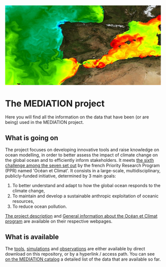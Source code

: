 ![Alt text](Instantane-de-la-temp-de-surf-modelisee-dans-ATL-N-780x400.jpg)

# The MEDIATION project

Here you will find all the information on the data that have been (or are being) used in the MEDIATION project.

## What is going on

The project focuses on developing innovative tools and raise knowledge on ocean modelling, in order to better assess the impact of climate change on the global ocean and to efficiently inform stakeholders. It meets [the sixth challenge among the seven set out](https://www.ocean-climat.fr/Le-PPR/Les-defis-du-PPR) by the french Priority Research Program (PPR) named 'Océan et Climat'. It consists in a large-scale, multidisciplinary, publicly-funded initiative, determined by 3 main goals:

1) To better understand and adapt to how the global ocean responds to the climate change, 
2) To maintain and develop a sustainable anthropic exploitation of oceanic resources,
3) To reduce ocean pollution.

[The project description](https://oceansconnectes.org/mediation-un-jumeau-numerique-robuste-et-efficace-de-locean/) and [General information about the Océan et Climat program](https://www.ocean-climat.fr/) are available on their respective webpages.


## What is available

The [tools](https://github.com/MEDIATION-ocean/MEDIATION-catalog/blob/main/MEDIATION-tools/), [simulations](https://github.com/MEDIATION-ocean/MEDIATION-catalog/blob/main/MEDIATION-simulations/) and [observations](https://github.com/MEDIATION-ocean/MEDIATION-catalog/blob/main/MEDIATION-observations) are either available by direct download on this repository, or by a hyperlink / access path. You can see [on the MEDIATION catalog](https://github.com/MEDIATION-ocean/MEDIATION-catalog/blob/main/README.md) a detailed list of the data that are available so far. 



    
    
